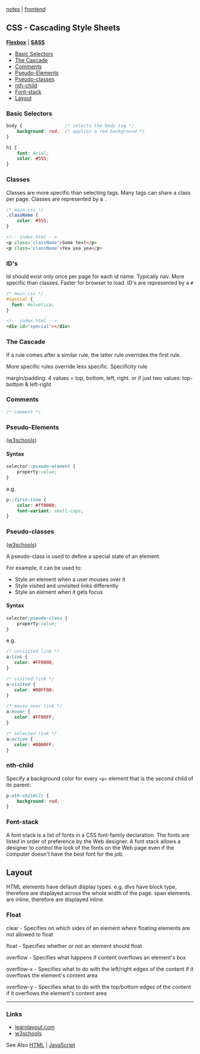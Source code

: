 [notes](../notes.md) | [frontend](../frontend.md)

## CSS - Cascading Style Sheets
**[Flexbox](flexbox.md)** | **[SASS](SASS.md)**

- [Basic Selectors](#basic-selectors)
- [The Cascade](#the-cascade)
- [Comments](#comments)
- [Pseudo-Elements](#pseudo-elements)
- [Pseudo-classes](#pseudo-classes)
- [nth-child](#nth-child)
- [Font-stack](#font-stack)
- [Layout](#layout)

### Basic Selectors

```css
body {                /* selects the body tag */
    background: red;  /* applies a red background */
}

h1 {
    font: Arial;
    color: #555;
}

```

### Classes
Classes are more specific than selecting tags. Many tags can share a class per page. Classes are represented by a `.`

```css
/* main.css */
.className {
    color: #555;
}
```
```html
<!-- index.html -->
<p class='className'>Some text</p>
<p class='className'>Yea yea yea</p>
```

### ID's
Id should exist only once per page for each id name. Typically nav. More specific than classes. Faster for browser to load. ID's are represented by a `#`

```css
/* main.css */
#special {
  font: Helvetica;
}
```
```html
<!-- index.html -->
<div id="special"></div>
```

### The Cascade
If a rule comes after a similar rule, the latter rule overrides the first rule.

More specific rules override less specific. Specificity rule

margin/padding: 4 values = top, bottom, left, right. or if just two values: top-bottom & left-right

### Comments
```css
/* comment */  
```

### Pseudo-Elements
([w3schools](http://www.w3schools.com/css/css_pseudo_elements.asp))
#### Syntax

```css
selector::pseudo-element {
    property:value;
}
```

e.g.

```css
p::first-line {
    color: #ff0000;
    font-variant: small-caps;
}
```

### Pseudo-classes
([w3schools](http://www.w3schools.com/Css/css_pseudo_classes.asp))

A pseudo-class is used to define a special state of an element.

For example, it can be used to:
- Style an element when a user mouses over it
- Style visited and unvisited links differently
- Style an element when it gets focus

#### Syntax
```css
selector:pseudo-class {
    property:value;
}
```
e.g.
```css
/* unvisited link */
a:link {
   color: #FF0000;
}

/* visited link */
a:visited {
   color: #00FF00;
}

/* mouse over link */
a:hover {
   color: #FF00FF;
}

/* selected link */
a:active {
   color: #0000FF;
}
```

### nth-child
Specify a background color for every `<p>` element that is the second child of its parent:

```css
p:nth-child(2) {
    background: red;
}
```


### Font-stack
A font stack is a list of fonts in a CSS font-family declaration. The fonts are listed in order of preference by the Web designer. A font stack allows a designer to control the look of the fonts on the Web page even if the computer doesn't have the best font for the job.

## Layout
HTML elements have default display types. e.g. divs have block type, therefore are displayed across the whole width of the page. span elements are inline, therefore are displayed inline.

### Float
clear - Specifies on which sides of an element where floating elements are not allowed to float

float -	Specifies whether or not an element should float

overflow -	Specifies what happens if content overflows an element's box

overflow-x -	Specifies what to do with the left/right edges of the content if it overflows the element's content area

overflow-y -	Specifies what to do with the top/bottom edges of the content if it overflows the element's content area

---

### Links
- [learnlayout.com](http://learnlayout.com)
- [w3schools](http://www.w3schools.com/css)

See Also [HTML](../HTML/HTML.md) | [JavaScript](../javascript/javascript.md)
